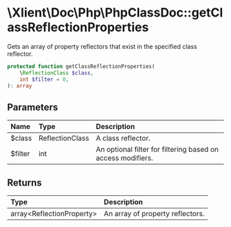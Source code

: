 # \\Xlient\\Doc\\Php\\PhpClassDoc::getClassReflectionProperties

Gets an array of property reflectors that exist in the specified class reflector.

```php
protected function getClassReflectionProperties(
    \ReflectionClass $class,
    int $filter = 0,
): array
```

## Parameters

| Name | Type | Description |
| :--- | :--- | :--- |
| $class | ReflectionClass | A class reflector. |
| $filter | int | An optional filter for filtering based on access modifiers. |

## Returns

| Type | Description |
| :--- | :--- |
| array\<ReflectionProperty\> | An array of property reflectors. |